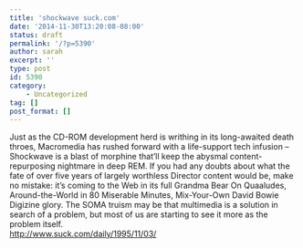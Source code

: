 ```yaml
---
title: 'shockwave suck.com'
date: '2014-11-30T13:20:08-08:00'
status: draft
permalink: '/?p=5390'
author: sarah
excerpt: ''
type: post
id: 5390
category:
    - Uncategorized
tag: []
post_format: []
---
```

Just as the CD-ROM development herd is writhing in its long-awaited death throes, Macromedia has rushed forward with a life-support tech infusion – Shockwave is a blast of morphine that’ll keep the abysmal content-repurposing nightmare in deep REM. If you had any doubts about what the fate of over five years of largely worthless Director content would be, make no mistake: it’s coming to the Web in its full Grandma Bear On Quaaludes, Around-the-World in 80 Miserable Minutes, Mix-Your-Own David Bowie Digizine glory. The SOMA truism may be that multimedia is a solution in search of a problem, but most of us are starting to see it more as the problem itself.  
http://www.suck.com/daily/1995/11/03/